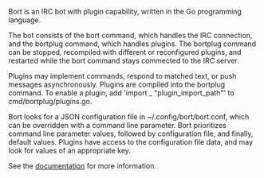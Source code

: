 Bort is an IRC bot with plugin capability, written in the Go programming
language.

The bot consists of the bort command, which handles the IRC connection, and the
bortplug command, which handles plugins.  The bortplug command can be stopped,
recompiled with different or reconfigured plugins, and restarted while the bort
command stays commected to the IRC server.

Plugins may implement commands, respond to matched text, or push messages
asynchronously.  Plugins are compiled into the bortplug command.  To enable a
plugin, add 'import _ "plugin_import_path"' to cmd/bortplug/plugins.go.

Bort looks for a JSON configuration file in ~/.config/bort/bort.conf, which can
be overridden with a command line parameter.  Bort prioritizes command line
parameter values, followed by configuration file, and finally, default values.
Plugins have access to the configuration file data, and may look for values of
an appropriate key.

See the [documentation](https://godoc.org/github.com/ianremmler/bort) for more
information.
